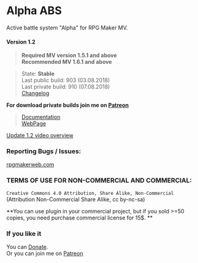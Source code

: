 # Alpha ABS
Active battle system "Alpha" for RPG Maker MV.

#### Version 1.2

> **Required MV version 1.5.1 and above**  
> **Recommended MV 1.6.1 and above**  

>State: **Stable**   
>Last public build: 903 (03.08.2018)  
>Last private build: 910 (07.08.2018)    
>[Changelog](https://github.com/KageDesu/Alpha-ABS/blob/master/Alpha%20ABS%201.2%20Beta/Changelog.md)  

**For download private builds join me on [Patreon](https://www.patreon.com/KageDesu)**

 >[Documentation](https://github.com/KageDesu/Alpha-ABS/tree/master/Alpha%20ABS%201.2/Manual/Alpha%20ABS%2012.pdf)  
 >[WebPage](https://kagedesuworkshop.blogspot.com/p/alpha-abs.html)

[Update 1.2 video overview](https://www.youtube.com/watch?v=qKERMqVNRcQ&t)


### Reporting Bugs / Issues:
[rpgmakerweb.com](http://forums.rpgmakerweb.com/index.php?/topic/66713-abs-alpha-preview/)

### TERMS OF USE FOR NON-COMMERCIAL AND COMMERCIAL:

`Creative Commons 4.0 Attribution, Share Alike, Non-Commercial`     
(Attribution Non-Commercial Share Alike, cc by-nc-sa)   


**You can use plugin in your commercial project, but if you sold >=50 copies, you need purchase commercial license for 15$. **

### If you like it
You can [Donate](https://www.paypal.com/cgi-bin/webscr?cmd=_s-xclick&hosted_button_id=AEG4RJ3CFR3N6).  
Or you can join me on [Patreon](https://www.patreon.com/KageDesu)
